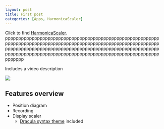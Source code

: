 ```yaml
---
layout: post
title: First post
categories: [Apps, HarmonicaScaler]
---
```


Click to find [HarmonicaScaler](https://play.google.com/store/apps/details?id=keno1se.github.io.free&gl=US). ppppppppppppppppppppppppppppppppppppppppppppppppppppppppppppppppppppppppppppppppppppppppppppppppppppppppppppppppppppppppppppppppppppppppppppppppppppppppppppppppppppppppppppppppppppppppppppppppppppppppppppppppppppppppppppppppppppppppppppppp

Includes a video description

![](/images/reverie-demo.png)

## Features overview

- Position diagram
- Recording
- Display scaler
    - [Dracula syntax theme](https://draculatheme.com/) included


<div style="text-align: center;">
 <script async type="text/javascript" src="//cdn.carbonads.com/carbon.js?serve=CE7D6KJY&placement=wwwamitmerchantcom" id="_carbonads_js"></script>
</div>



